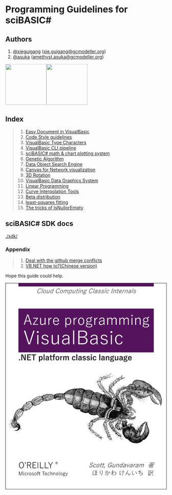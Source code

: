 # Programming Guidelines for sciBASIC#

## Authors
1. [@xieguigang](https://github.com/xieguigang) ([xie.guigang@gcmodeller.org](mailto://xie.guigang@gcmodeller.org))
2. [@asuka](https://github.com/amethyst-asuka) ([amethyst.asuka@gcmodeller.org](mailto://amethyst.asuka@gcmodeller.org))

<img src="https://avatars1.githubusercontent.com/u/9410171?v3=64" width="128" height="128" /><img src="https://avatars2.githubusercontent.com/u/16539191?v3=64" width="128" height="128" />

## Index
>1. [Easy Document in VisualBasic](./EasyDocument.md)
>2. [Code Style guidelines](../vb_codestyle)
>3. [VisualBasic Type Characters](./dataTypes.md)
>4. [VisualBasic CLI pipeline](../Example/PipelineTest/README.md)
>5. [sciBASIC# math & chart plotting system](../Data_science/Mathematical)
>6. [Genetic Algorithm](../Data_science/Darwinism/GAF_estimates)
>7. [Data Object Search Engine](../Data/SearchEngine)
>8. [Canvas for Network visualization](../gr/Datavisualization.Network)
>9. [3D Rotation](../gr/Microsoft.VisualBasic.Imaging/Drawing3D)
>10. [VisualBasic Data Graphics System](../gr)
>11. [Linear Programming](../Data_science/Mathematical/data/LP)
>12. [Curve Interpolation Tools](../Data_science/Mathematical/data/Spline_Interpolation)
>13. [Beta distribution](../Data_science/Mathematical/data/beta-PDF)
>14. [least-squares fitting](../Data_science/Mathematical/data/least-squares)
>15. [The tricks of IsNullorEmpty](./tricks_of_IsNullOrEmpty.md)

## sciBASIC# SDK docs

[./sdk/](./sdk/)

### Appendix
>1. [Deal with the github merge conflicts](./MergeGthubConflicts.md)
>2. [VB.NET how to?(Chinese version)](./VBdotNET_howto.md)
>

Hope this guide could help.

![O'Reilly Books](./O'Reilly.png)

